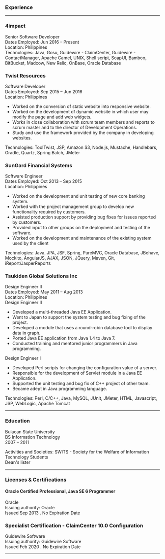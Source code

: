 ### Experience
---

### 4impact
Senior Software Developer<br>
Dates Employed: Jun 2016 – Present<br>
Location: Philippines<br>
Technologies: Java, Gosu, Guidewire - ClaimCenter, Guidewire - ContactManager, Apache Camel, UNIX, Shell script, SoapUI, Bamboo, BitBucket, Madcow, New Relic, OnBase, Oracle Database


### Twist Resources
Software Developer<br>
Dates Employed: Sep 2015 – Jun 2016<br>
Location: Philippines<br>
- Worked on the conversion of static website into responsive website.
- Worked on the development of dynamic website in which user may modify the page and add web widgets.
- Works in close collaboration with scrum team members and reports to scrum master and to the director of Development Operations.
- Study and use the framework provided by the company in developing websites.

Technologies: ToolTwist, JSP, Amazon S3, Node.js, Mustache, Handlebars, Gradle, Quartz, Spring Batch, JMeter

### SunGard Financial Systems
Software Engineer<br>
Dates Employed: Oct 2013 – Sep 2015<br>
Location: Philippines<br>
- Worked on the development and unit testing of new core banking system.
- Worked with the project management group to develop new functionality required by customers.
- Assisted production support by providing bug fixes for issues reported by customers.
- Provided input to other groups on the deployment and testing of the software.
- Worked on the development and maintenance of the existing system used by the client

Technologies: Java, JPA, JSF, Spring, PureMVC, Oracle Database, JBehave, Mockito, AngularJS, AJAX, JSON, JQuery, Maven, Git, iReport/JasperReports

### Tsukiden Global Solutions Inc
Design Engineer II<br>
Dates Employed: May 2011 – Aug 2013<br>
Location: Philippines<br>
Design Engineer II<br>
- Developed a multi-threaded Java EE Application.
- Went to Japan to support the system testing and bug fixing of the project.
- Developed a module that uses a round-robin database tool to display data in graph.
- Ported Java EE application from Java 1.4 to Java 7.
- Conducted training and mentored junior programmers in Java programming.

Design Engineer I<br>
- Developed Perl scripts for changing the configuration value of a server.
- Responsible for the development of Servlet module in a Java EE Application.
- Supported the unit testing and bug fix of C++ project of other team.
- Became adept in Java programming language.

Technologies: Perl, C/C++, Java, MySQL, JUnit, JMeter, HTML, Javascript, JSP, WebLogic, Apache Tomcat

---

### Education

Bulacan State University<br>
BS Information Technology<br>
2007 – 2011<br>

Activities and Societies: SWITS - Society for the Welfare of Information Technology Students<br>
Dean's lister

---

### Licenses & Certifications

#### Oracle Certified Professional, Java SE 6 Programmer
Oracle<br>
Issuing authority: Oracle<br>
Issued Sep 2013 . No Expiration Date

### Specialist Certification - ClaimCenter 10.0 Configuration
Guidewire Software<br>
Issuing authority: Guidewire Software<br>
Issued Feb 2020 . No Expiration Date

---
